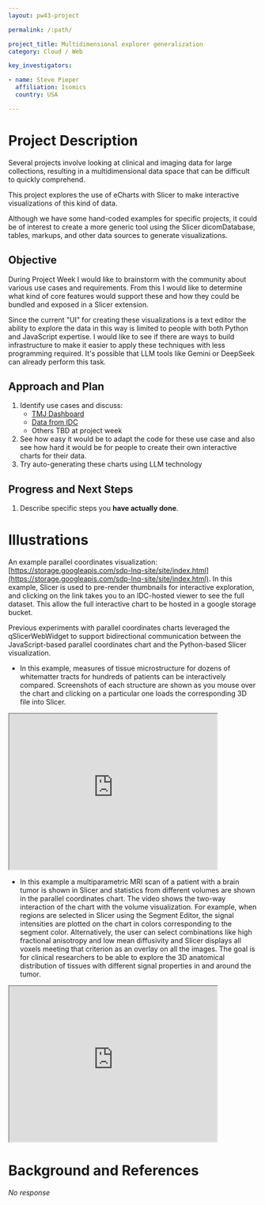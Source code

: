 ```yaml
---
layout: pw43-project

permalink: /:path/

project_title: Multidimensional explorer generalization
category: Cloud / Web

key_investigators:

- name: Steve Pieper
  affiliation: Isomics
  country: USA

---
```


# Project Description

<!-- Add a short paragraph describing the project. -->

Several projects involve looking at clinical and imaging data for large collections, resulting in a multidimensional data space that can be difficult to quickly comprehend.

This project explores the use of eCharts with Slicer to make interactive visualizations of this kind of data.

Although we have some hand-coded examples for specific projects, it could be of interest to create a more generic tool using the Slicer dicomDatabase, tables, markups, and other data sources to generate visualizations.


## Objective

<!-- Describe here WHAT you would like to achieve (what you will have as end result). -->

During Project Week I would like to brainstorm with the community about various use cases and requirements.  From this I would like to determine what kind of core features would support these and how they could be bundled and exposed in a Slicer extension.

Since the current "UI" for creating these visualizations is a text editor the ability to explore the data in this way is limited to people with both Python and JavaScript expertise.  I would like to see if there are ways to build infrastructure to make it easier to apply these techniques with less programming required.  It's possible that LLM tools like Gemini or DeepSeek can already perform this task.

## Approach and Plan

<!-- Describe here HOW you would like to achieve the objectives stated above. -->

1. Identify use cases and discuss:
    * [TMJ Dashboard]([url](https://projectweek.na-mic.org/PW43_2025_Montreal/Projects/ExtractionOfOrofacialPainComorbiditiesFromClinicalNotesUsingLargeLanguageModels/))
    * [Data from IDC]([url](https://projectweek.na-mic.org/PW43_2025_Montreal/Projects/UsingIdcAndAiForHypothesesExplorationInTheNlstCohort/))
    * Others TBD at project week
2. See how easy it would be to adapt the code for these use case and also see how hard it would be for people to create their own interactive charts for their data.
3. Try auto-generating these charts using LLM technology


## Progress and Next Steps

<!-- Update this section as you make progress, describing of what you have ACTUALLY DONE.
     If there are specific steps that you could not complete then you can describe them here, too. -->


1. Describe specific steps you **have actually done**.




# Illustrations

<!-- Add pictures and links to videos that demonstrate what has been accomplished. -->


An example parallel coordinates visualization: [https://storage.googleapis.com/sdp-lnq-site/site/index.html](https://storage.googleapis.com/sdp-lnq-site/site/index.html).
In this example, Slicer is used to pre-render thumbnails for interactive exploration, and clicking on the link takes you to an IDC-hosted viewer to see the full dataset.  This allow the full interactive chart to be hosted in a google storage bucket.

Previous experiments with parallel coordinates charts leveraged the qSlicerWebWidget to support bidirectional communication between the JavaScript-based parallel coordinates chart and the Python-based Slicer visualization.

* In this example, measures of tissue microstructure for dozens of whitematter tracts for hundreds of patients can be interactively compared.  Screenshots of each structure are shown as you mouse over the chart and clicking on a particular one loads the corresponding 3D file into Slicer.

<iframe width="420" height="315" src="https://www.youtube.com/embed/I4bytomQrao">
 </iframe>

* In this example a multiparametric MRI scan of a patient with a brain tumor is shown in Slicer and statistics from different volumes are shown in the parallel coordinates chart.  The video shows the two-way interaction of the chart with the volume visualization.  For example, when regions are selected in Slicer using the Segment Editor, the signal intensities are plotted on the chart in colors corresponding to the segment color.  Alternatively, the user can select combinations like high fractional anisotropy and low mean diffusivity and Slicer displays all voxels meeting that criterion as an overlay on all the images.  The goal is for clinical researchers to be able to explore the 3D anatomical distribution of tissues with different signal properties in and around the tumor.

<iframe width="420" height="315" src="https://www.youtube.com/embed/Y4MyThyeIPs">
 </iframe>



# Background and References

<!-- If you developed any software, include link to the source code repository.
     If possible, also add links to sample data, and to any relevant publications. -->


_No response_

